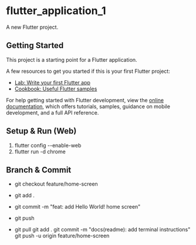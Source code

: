 # flutter_application_1

A new Flutter project.

## Getting Started

This project is a starting point for a Flutter application.

A few resources to get you started if this is your first Flutter project:

- [Lab: Write your first Flutter app](https://docs.flutter.dev/get-started/codelab)
- [Cookbook: Useful Flutter samples](https://docs.flutter.dev/cookbook)

For help getting started with Flutter development, view the
[online documentation](https://docs.flutter.dev/), which offers tutorials,
samples, guidance on mobile development, and a full API reference.

## Setup & Run (Web)
1. flutter config --enable-web
2. flutter run -d chrome
 
## Branch & Commit
- git checkout feature/home-screen
- git add .
- git commit -m "feat: add Hello World! home screen"
- git push

- git pull
git add .
git commit -m "docs(readme): add terminal instructions"
git push -u origin feature/home-screen

